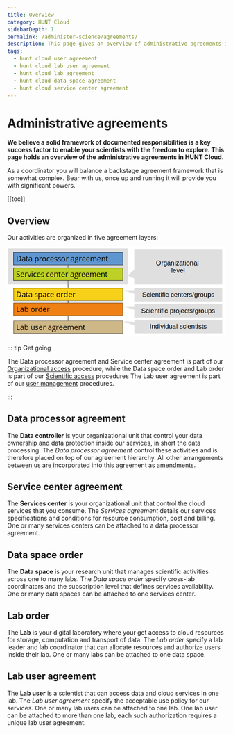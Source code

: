 ```yaml
---
title: Overview
category: HUNT Cloud
sidebarDepth: 1
permalink: /administer-science/agreements/
description: This page gives an overview of administrative agreements in HUNT Cloud.
tags:
  - hunt cloud user agreement
  - hunt cloud lab user agreement
  - hunt cloud lab agreement
  - hunt cloud data space agreement
  - hunt cloud service center agreement
---
```


# Administrative agreements

**We believe a solid framework of documented responsibilities is a key success factor to enable your scientists with the freedom to explore. This page holds an overview of the administrative agreements in HUNT Cloud.** 


As a coordinator you will balance a backstage agreement framework that is somewhat complex. Bear with us, once up and running it will provide you with significant powers.

[[toc]]


## Overview


Our activities are organized in five agreement layers: 

!["Illustration of five agreement layers in HUNT Cloud: data processor agreement, service center agreement, data space order, lab order and lab user agreement."](./images/hunt-cloud-agreement-layers.png "HUNT Cloud agreement hierarchy")

::: tip Get going

The Data processor agreement and Service center agreement is part of our [Organizational access](/govern-science/organizational-access) procedure, while the Data space order and Lab order is part of our [Scientific access](/administer-science/scientific-access) procedures The Lab user agreement is part of our [user management](/administer-science/service-desk/lab-orders/#add-a-new-lab-user) procedures.

:::


## Data processor agreement

The **Data controller** is your organizational unit that control your data ownership and data protection inside our services, in short the data processing. The *Data processor agreement* control these activities and is therefore placed on top of our agreement hierarchy. All other arrangements between us are incorporated into this agreement as amendments.

## Service center agreement

The **Services center** is your organizational unit that control the cloud services that you consume. The *Services agreement* details our services specifications and conditions for resource consumption, cost and billing. One or many services centers can be attached to a data processor agreement. 

## Data space order

The **Data space** is your research unit that manages scientific activities across one to many labs. The *Data space order* specify cross-lab coordinators and the subscription level that defines services availability. One or many data spaces can be attached to one services center.

## Lab order

The **Lab** is your digital laboratory where your get access to cloud resources for storage, computation and transport of data. The *Lab order* specify a lab leader and lab coordinator that can allocate resources and authorize users inside their lab. One or many labs can be attached to one data space.

## Lab user agreement

The **Lab user** is a scientist that can access data and cloud services in one lab. The *Lab user agreement* specify the acceptable use policy for our services. One or many lab users can be attached to one lab. One lab user can be attached to more than one lab, each such authorization requires a unique lab user agreement.


